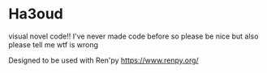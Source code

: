 # Ha3oud
visual novel code!!
I've never made code before so please be nice but also please tell me wtf is wrong

Designed to be used with Ren'py https://www.renpy.org/
